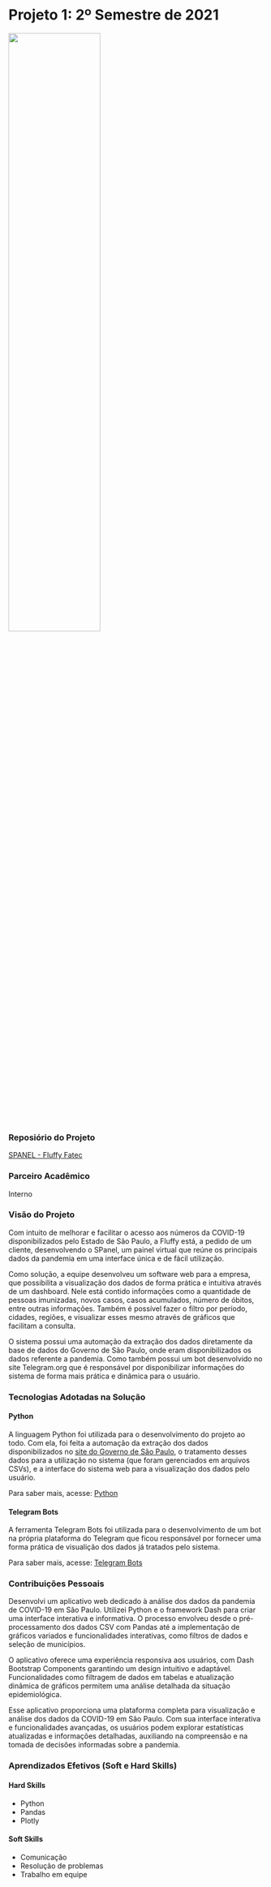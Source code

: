 # Projeto 1: 2º Semestre de 2021 

<img src="https://github.com/fluffyfatec/SPanel/blob/main/Sprint_2/assets/logospanel3.png" width="60%" height="55%">

### Reposiório do Projeto

[SPANEL - Fluffy Fatec](https://github.com/fluffyfatec/SPanel)

### Parceiro Acadêmico

Interno

### Visão do Projeto

Com intuito de melhorar e facilitar o acesso aos números da COVID-19 disponibilizados pelo Estado de São Paulo, a Fluffy está, a pedido de um cliente, desenvolvendo o SPanel, um painel virtual que reúne os principais dados da pandemia em uma interface única e de fácil utilização.

Como solução, a equipe desenvolveu um software web para a empresa, que possibilita a visualização dos dados de forma prática e intuitiva através de um dashboard. Nele está contido informações como a quantidade de pessoas imunizadas, novos casos, casos acumulados, número de óbitos, entre outras informações. Também é possível fazer o filtro por período, cidades, regiões, e visualizar esses mesmo através de gráficos que facilitam a consulta.

O sistema possui uma automação da extração dos dados diretamente da base de dados do Governo de São Paulo, onde eram disponibilizados os dados referente a pandemia. Como também possui um bot desenvolvido no site Telegram.org que é responsável por disponibilizar informações do sistema de forma mais prática e dinâmica para o usuário. 

### Tecnologias Adotadas na Solução

#### Python

A linguagem Python foi utilizada para o desenvolvimento do projeto ao todo. Com ela, foi feita a automação da extração dos dados disponibilizados no [site do Governo de São Paulo](https://www.saopaulo.sp.gov.br/planosp/simi/dados-abertos/), o tratamento desses dados para a utilização no sistema (que foram gerenciados em arquivos CSVs), e a interface do sistema web para a visualização dos dados pelo usuário.

Para saber mais, acesse: [Python](https://www.python.org)

#### Telegram Bots

A ferramenta Telegram Bots foi utilizada para o desenvolvimento de um bot na própria plataforma do Telegram que ficou responsável por fornecer uma forma prática de visualição dos dados já tratados pelo sistema.

Para saber mais, acesse: [Telegram Bots](https://core.telegram.org/bots)

### Contribuições Pessoais

Desenvolvi um aplicativo web dedicado à análise dos dados da pandemia de COVID-19 em São Paulo. Utilizei Python e o framework Dash para criar uma interface interativa e informativa. O processo envolveu desde o pré-processamento dos dados CSV com Pandas até a implementação de gráficos variados e funcionalidades interativas, como filtros de dados e seleção de municípios.

O aplicativo oferece uma experiência responsiva aos usuários, com Dash Bootstrap Components garantindo um design intuitivo e adaptável. Funcionalidades como filtragem de dados em tabelas e atualização dinâmica de gráficos permitem uma análise detalhada da situação epidemiológica.

Esse aplicativo proporciona uma plataforma completa para visualização e análise dos dados da COVID-19 em São Paulo. Com sua interface interativa e funcionalidades avançadas, os usuários podem explorar estatísticas atualizadas e informações detalhadas, auxiliando na compreensão e na tomada de decisões informadas sobre a pandemia.


### Aprendizados Efetivos (Soft e Hard Skills)

#### Hard Skills

- Python
- Pandas
- Plotly

#### Soft Skills

- Comunicação
- Resolução de problemas
- Trabalho em equipe
